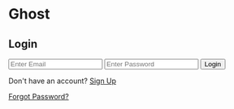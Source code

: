 # Ghost
<!doctype html>
<html lang="en"> 
<head> 
    <meta charset="UTF-8"> 
    <meta name="viewport" content="width=device-width, initial-scale=1.0"> 
    <title>Firebase Authentication</title> 
    <link rel="stylesheet href="https://github.com/Aniket27717/Ghost/blob/main/style.css"><!-- Link to the external JS file -->
</head> 
<body> 
    <div class="container"> 
        <h2 id="form-title">Login</h2> 
        <input type="email" id="email" placeholder="Enter Email"> 
        <input type="password" id="password" placeholder="Enter Password"> 
        <button id="auth-button">Login</button> 
        <p id="toggle-form">Don't have an account? <a href="#">Sign Up</a></p> 
        <p><a href="#" id="forgot-password">Forgot Password?</a></p> 
        <p id="status" style="color: red;"></p> 
    </div> 

</body></html>
